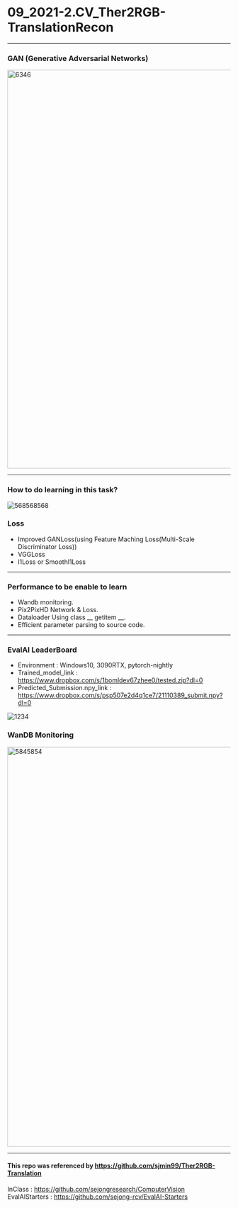 # 09_2021-2.CV_Ther2RGB-TranslationRecon

---

### GAN (Generative Adversarial Networks)
<img width="899" alt="6346" src="https://user-images.githubusercontent.com/11037567/143824328-a1f1f808-d869-4dba-8f2e-13c42d6e0e69.PNG">

---

### How to do learning in this task?
![568568568](https://user-images.githubusercontent.com/11037567/144613928-e3ccd2a0-f7a9-4c42-85a2-236026c778b1.png)



### Loss
- Improved GANLoss(using Feature Maching Loss(Multi-Scale Discriminator Loss)) 
- VGGLoss
- l1Loss or Smoothl1Loss

---

### Performance to be enable to learn  

- Wandb monitoring.
- Pix2PixHD Network & Loss.
- Dataloader Using class __ getitem __.
- Efficient parameter parsing to source code.

--- 

### EvalAI LeaderBoard
- Environment : Windows10, 3090RTX, pytorch-nightly
- Trained_model_link : https://www.dropbox.com/s/1bomldev67zhee0/tested.zip?dl=0
- Predicted_Submission.npy_link : https://www.dropbox.com/s/psp507e2d4q1ce7/21110389_submit.npy?dl=0

![1234](https://user-images.githubusercontent.com/11037567/144221219-5ae54d8e-f7c3-4905-b7c7-08ede4bf22bb.PNG)

### WanDB Monitoring

<img width="902" alt="5845854" src="https://user-images.githubusercontent.com/11037567/144223376-fc59014f-1d3d-4769-ba92-4f0efbb92e85.PNG">

--- 

#### This repo was referenced by https://github.com/sjmin99/Ther2RGB-Translation  
InClass : https://github.com/sejongresearch/ComputerVision   
EvalAIStarters : https://github.com/sejong-rcv/EvalAI-Starters  
